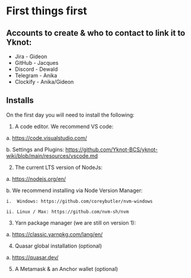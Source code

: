 # First things first 

## Accounts to create & who to contact to link it to Yknot:

* Jira - Gideon
* GitHub - Jacques
* Discord - Dewald
* Telegram - Anika
* Clockify - Anika/Gideon

## Installs

On the first day you will need to install the following:
1.	A code editor. We recommend VS code:
  
  a.	https://code.visualstudio.com/
  
  b.	Settings and Plugins: https://github.com/Yknot-BCS/yknot-wiki/blob/main/resources/vscode.md 
  
2.	The current LTS version of NodeJs:
  
  a.	https://nodejs.org/en/
  
  b.	We recommend installing via Node Version Manager:
  
    i.	Windows: https://github.com/coreybutler/nvm-windows
    
    ii.	Linux / Max: https://github.com/nvm-sh/nvm
    
3.	Yarn package manager (we are still on version 1):
  
  a.	https://classic.yarnpkg.com/lang/en/
  
4.	Quasar global installation (optional)
  
  a.	https://quasar.dev/
  
5.	A Metamask & an Anchor wallet (optional)
